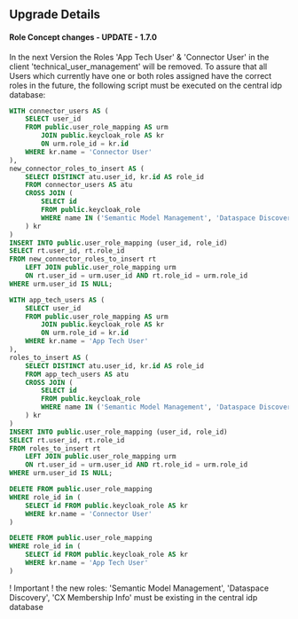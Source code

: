## Upgrade Details

#### Role Concept changes - UPDATE - 1.7.0

In the next Version the Roles 'App Tech User' & 'Connector User' in the client 'technical_user_management' will be removed. To assure that all Users which currently have one or both roles assigned have the correct roles in the future, the following script must be executed on the central idp database:

```sql
WITH connector_users AS (
    SELECT user_id
    FROM public.user_role_mapping AS urm
        JOIN public.keycloak_role AS kr 
        ON urm.role_id = kr.id
    WHERE kr.name = 'Connector User'
),
new_connector_roles_to_insert AS (
    SELECT DISTINCT atu.user_id, kr.id AS role_id
    FROM connector_users AS atu
    CROSS JOIN (
        SELECT id
        FROM public.keycloak_role
        WHERE name IN ('Semantic Model Management', 'Dataspace Discovery')
    ) kr
)
INSERT INTO public.user_role_mapping (user_id, role_id)
SELECT rt.user_id, rt.role_id
FROM new_connector_roles_to_insert rt
    LEFT JOIN public.user_role_mapping urm
    ON rt.user_id = urm.user_id AND rt.role_id = urm.role_id
WHERE urm.user_id IS NULL;

WITH app_tech_users AS (
    SELECT user_id
    FROM public.user_role_mapping AS urm
        JOIN public.keycloak_role AS kr
        ON urm.role_id = kr.id
    WHERE kr.name = 'App Tech User'
),
roles_to_insert AS (
    SELECT DISTINCT atu.user_id, kr.id AS role_id
    FROM app_tech_users AS atu
    CROSS JOIN (
        SELECT id
        FROM public.keycloak_role
        WHERE name IN ('Semantic Model Management', 'Dataspace Discovery', 'CX Membership Info')
    ) kr
)
INSERT INTO public.user_role_mapping (user_id, role_id)
SELECT rt.user_id, rt.role_id
FROM roles_to_insert rt
    LEFT JOIN public.user_role_mapping urm
    ON rt.user_id = urm.user_id AND rt.role_id = urm.role_id
WHERE urm.user_id IS NULL;

DELETE FROM public.user_role_mapping
WHERE role_id in (
    SELECT id FROM public.keycloak_role AS kr
    WHERE kr.name = 'Connector User'
)

DELETE FROM public.user_role_mapping
WHERE role_id in (
    SELECT id FROM public.keycloak_role AS kr
    WHERE kr.name = 'App Tech User'
)


```

! Important ! the new roles: 'Semantic Model Management', 'Dataspace Discovery', 'CX Membership Info' must be existing in the central idp database
